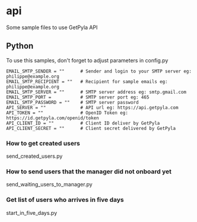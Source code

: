 # api
Some sample files to use GetPyla API

## Python
To use this samples, don't forget to adjust parameters in config.py
```
EMAIL_SMTP_SENDER = ""      # Sender and login to your SMTP server eg: philippe@example.org
EMAIL_SMTP_RECIPIENT = ""   # Recipient for sample emails eg: philippe@example.org
EMAIL_SMTP_SERVER = ""      # SMTP server address eg: smtp.gmail.com
EMAIL_SMTP_PORT =           # SMTP server port eg: 465
EMAIL_SMTP_PASSWORD = ""    # SMTP server password 
API_SERVER = ""             # API url eg: https://api.getpyla.com
API_TOKEN = ""              # OpenID Token eg: https://id.getpyla.com/openid/token
API_CLIENT_ID = ""          # Client ID deliver by GetPyla
API_CLIENT_SECRET = ""      # Client secret delivered by GetPyla
```

### How to get created users
send_created_users.py

### How to send users that the manager did not onboard yet
send_waiting_users_to_manager.py

### Get list of users who arrives in five days
start_in_five_days.py
